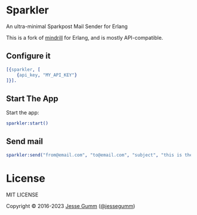 # Sparkler

An ultra-minimal Sparkpost Mail Sender for Erlang

This is a fork of [mindrill](https://github.com/choptastic/mindrill) for
Erlang, and is mostly API-compatible.

## Configure it

```erlang
[{sparkler, [
	{api_key, "MY_API_KEY"}
]}].
```

## Start The App

Start the app:

```erlang
sparkler:start()
```

## Send mail

```erlang
sparkler:send("from@email.com", "to@email.com", "subject", "this is the message").
```

# License

MIT LICENSE

Copyright &copy; 2016-2023 [Jesse Gumm](http://jessegumm.com) ([@jessegumm](http://twitter.com/jessegumm))
